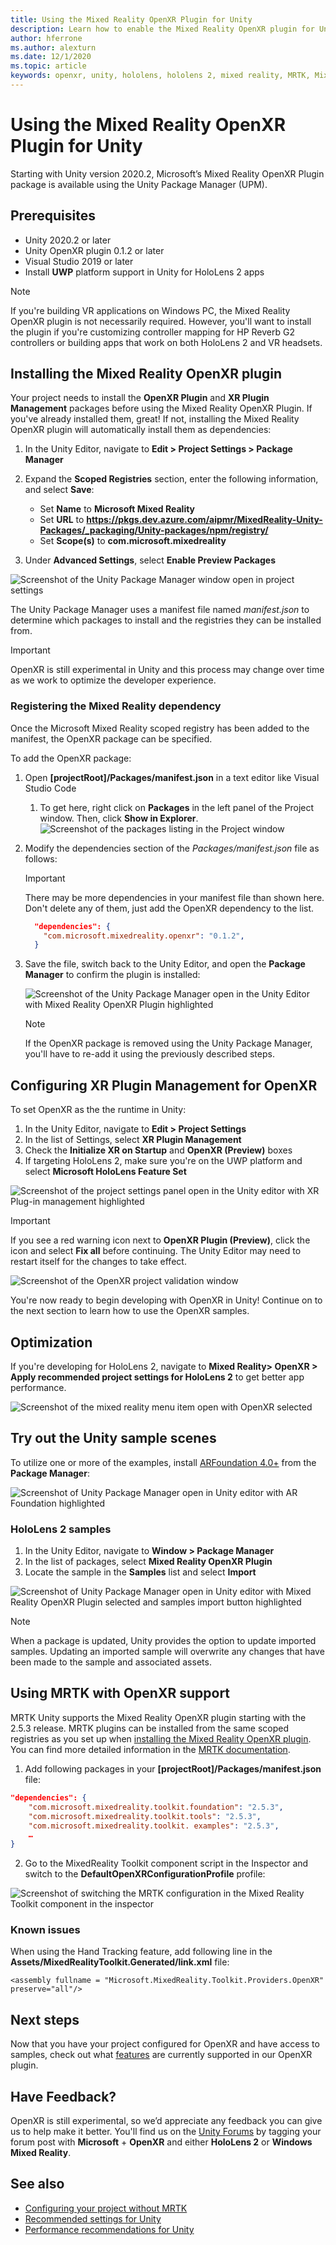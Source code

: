 ```yaml
---
title: Using the Mixed Reality OpenXR Plugin for Unity
description: Learn how to enable the Mixed Reality OpenXR plugin for Unity projects.
author: hferrone
ms.author: alexturn
ms.date: 12/1/2020
ms.topic: article
keywords: openxr, unity, hololens, hololens 2, mixed reality, MRTK, Mixed Reality Toolkit, augmented reality, virtual reality, mixed reality headsets, learn, tutorial, getting started
---
```


# Using the Mixed Reality OpenXR Plugin for Unity

Starting with Unity version 2020.2, Microsoft’s Mixed Reality OpenXR Plugin package is available using the Unity Package Manager (UPM).

## Prerequisites

* Unity 2020.2 or later
* Unity OpenXR plugin 0.1.2 or later
* Visual Studio 2019 or later
* Install **UWP** platform support in Unity for HoloLens 2 apps

> [!NOTE]
> If you're building VR applications on Windows PC, the Mixed Reality OpenXR plugin is not necessarily required. However, you'll want to install the plugin if you're customizing controller mapping for HP Reverb G2 controllers or building apps that work on both HoloLens 2 and VR headsets.

## Installing the Mixed Reality OpenXR plugin

Your project needs to install the **OpenXR Plugin** and **XR Plugin Management** packages before using the Mixed Reality OpenXR Plugin. If you've already installed them, great! If not, installing the Mixed Reality OpenXR plugin will automatically install them as dependencies:

1. In the Unity Editor, navigate to **Edit > Project Settings > Package Manager**
2. Expand the **Scoped Registries** section, enter the following information, and select **Save**:
    * Set **Name** to **Microsoft Mixed Reality**
    * Set **URL** to **https://pkgs.dev.azure.com/aipmr/MixedReality-Unity-Packages/_packaging/Unity-packages/npm/registry/**
    * Set **Scope(s)** to **com.microsoft.mixedreality**

3. Under **Advanced Settings**, select **Enable Preview Packages**

![Screenshot of the Unity Package Manager window open in project settings](images/openxr-img-01.png)

The Unity Package Manager uses a manifest file named *manifest.json* to determine which packages to install and the registries they can be installed from.

> [!IMPORTANT]
> OpenXR is still experimental in Unity and this process may change over time as we work to optimize the developer experience.

### Registering the Mixed Reality dependency

Once the Microsoft Mixed Reality scoped registry has been added to the manifest, the OpenXR package can be specified.

To add the OpenXR package:

1. Open **[projectRoot]/Packages/manifest.json** in a text editor like Visual Studio Code
    1. To get here, right click on **Packages** in the left panel of the Project window. Then, click **Show in Explorer**.
    ![Screenshot of the packages listing in the Project window](images/packages.png)
1. Modify the dependencies section of the *Packages/manifest.json* file as follows:

    > [!IMPORTANT]
    > There may be more dependencies in your manifest file than shown here. Don't delete any of them, just add the OpenXR dependency to the list.

    ``` json
      "dependencies": {
        "com.microsoft.mixedreality.openxr": "0.1.2",
      }
    ```

1. Save the file, switch back to the Unity Editor, and open the **Package Manager** to confirm the plugin is installed:

    ![Screenshot of the Unity Package Manager open in the Unity Editor with Mixed Reality OpenXR Plugin highlighted](images/openxr-img-03.png)

    > [!Note]
    > If the OpenXR package is removed using the Unity Package Manager, you'll have to re-add it using the previously described steps.

## Configuring XR Plugin Management for OpenXR

To set OpenXR as the the runtime in Unity:

1. In the Unity Editor, navigate to **Edit > Project Settings**
2. In the list of Settings, select **XR Plugin Management**
3. Check the **Initialize XR on Startup** and **OpenXR (Preview)** boxes
4. If targeting HoloLens 2, make sure you're on the UWP platform and select **Microsoft HoloLens Feature Set**

![Screenshot of the project settings panel open in the Unity editor with XR Plug-in management highlighted](images/openxr-img-05.png)

> [!IMPORTANT]
> If you see a red warning icon next to **OpenXR Plugin (Preview)**, click the icon and select **Fix all** before continuing. The Unity Editor may need to restart itself for the changes to take effect.

![Screenshot of the OpenXR project validation window](images/openxr-img-06.png)

You're now ready to begin developing with OpenXR in Unity!  Continue on to the next section to learn how to use the OpenXR samples.

## Optimization

If you're developing for HoloLens 2, navigate to **Mixed Reality> OpenXR > Apply recommended project settings for HoloLens 2** to get better app performance.

![Screenshot of the mixed reality menu item open with OpenXR selected](images/openxr-img-08.png)

## Try out the Unity sample scenes

To utilize one or more of the examples, install [ARFoundation 4.0+](https://docs.unity3d.com/Packages/com.unity.xr.arfoundation@4.1/manual/index.html#installing-ar-foundation) from the **Package Manager**:

![Screenshot of Unity Package Manager open in Unity editor with AR Foundation highlighted](images/openxr-img-09.png)

### HoloLens 2 samples

1. In the Unity Editor, navigate to **Window > Package Manager**
2. In the list of packages, select **Mixed Reality OpenXR Plugin**
3. Locate the sample in the **Samples** list and select **Import**

![Screenshot of Unity Package Manager open in Unity editor with Mixed Reality OpenXR Plugin selected and samples import button highlighted](images/openxr-img-03.png)

<!-- ### For all other OpenXR samples

1. In the Unity Editor, navigate to **Window > Package Manager**
2. In the list of packages, select **OpenXR Plugin**
3. Locate the sample in the **Samples** list and select **Import**

![Screenshot of Unity Package Manager open in Unity editor with OpenXR Plugin selected and samples import button highlighted](images/openxr-img-10.png) -->

> [!NOTE]
> When a package is updated, Unity provides the option to update imported samples.  Updating an imported sample will overwrite any changes that have been made to the sample and associated assets.

## Using MRTK with OpenXR support

MRTK Unity supports the Mixed Reality OpenXR plugin starting with the 2.5.3 release.  MRTK plugins can be installed from the same scoped registries as you set up when [installing the Mixed Reality OpenXR plugin](#installing-the-mixed-reality-openxr-plugin). You can find more detailed information in the [MRTK documentation](https://microsoft.github.io/MixedRealityToolkit-Unity/Documentation/usingupm.html#registering-the-mixed-reality-component-server).

1. Add following packages in your **[projectRoot]/Packages/manifest.json** file:

```json
"dependencies": {
    "com.microsoft.mixedreality.toolkit.foundation": "2.5.3",
    "com.microsoft.mixedreality.toolkit.tools": "2.5.3",
    "com.microsoft.mixedreality.toolkit. examples": "2.5.3",
	…
}
```

2. Go to the MixedReality Toolkit component script in the Inspector and switch to the **DefaultOpenXRConfigurationProfile** profile:

![Screenshot of switching the MRTK configuration in the Mixed Reality Toolkit component in the inspector](images/openxr-img-11.png)

### Known issues 

When using the Hand Tracking feature, add following line in the **Assets/MixedRealityToolkit.Generated/link.xml** file:

```
<assembly fullname = "Microsoft.MixedReality.Toolkit.Providers.OpenXR" preserve="all"/>
```

## Next steps

Now that you have your project configured for OpenXR and have access to samples, check out what [features](openxr-supported-features.md) are currently supported in our OpenXR plugin.

## Have Feedback?

OpenXR is still experimental, so we’d appreciate any feedback you can give us to help make it better. You'll find us on the [Unity Forums](https://aka.ms/unityforums) by tagging your forum post with **Microsoft** + **OpenXR** and either **HoloLens 2** or **Windows Mixed Reality**.

## See also

* [Configuring your project without MRTK](configure-unity-project.md)
* [Recommended settings for Unity](recommended-settings-for-unity.md)
* [Performance recommendations for Unity](performance-recommendations-for-unity.md#how-to-profile-with-unity)
